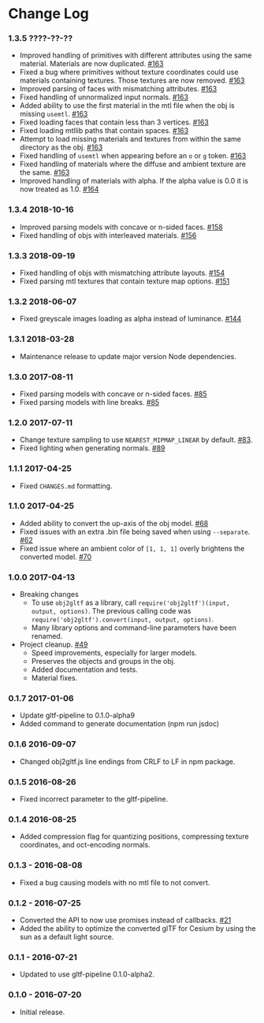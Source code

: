 Change Log
==========

### 1.3.5 ????-??-??
* Improved handling of primitives with different attributes using the same material. Materials are now duplicated. [#163](https://github.com/AnalyticalGraphicsInc/obj2gltf/pull/163)
* Fixed a bug where primitives without texture coordinates could use materials containing textures. Those textures are now removed. [#163](https://github.com/AnalyticalGraphicsInc/obj2gltf/pull/163)
* Improved parsing of faces with mismatching attributes. [#163](https://github.com/AnalyticalGraphicsInc/obj2gltf/pull/163)
* Fixed handling of unnormalized input normals. [#163](https://github.com/AnalyticalGraphicsInc/obj2gltf/pull/163)
* Added ability to use the first material in the mtl file when the obj is missing `usemtl`. [#163](https://github.com/AnalyticalGraphicsInc/obj2gltf/pull/163)
* Fixed loading faces that contain less than 3 vertices. [#163](https://github.com/AnalyticalGraphicsInc/obj2gltf/pull/163)
* Fixed loading mtllib paths that contain spaces. [#163](https://github.com/AnalyticalGraphicsInc/obj2gltf/pull/163)
* Attempt to load missing materials and textures from within the same directory as the obj. [#163](https://github.com/AnalyticalGraphicsInc/obj2gltf/pull/163)
* Fixed handling of `usemtl` when appearing before an `o` or `g` token. [#163](https://github.com/AnalyticalGraphicsInc/obj2gltf/pull/163)
* Fixed handling of materials where the diffuse and ambient texture are the same. [#163](https://github.com/AnalyticalGraphicsInc/obj2gltf/pull/163)
* Improved handling of materials with alpha. If the alpha value is 0.0 it is now treated as 1.0. [#164](https://github.com/AnalyticalGraphicsInc/obj2gltf/pull/164)

### 1.3.4 2018-10-16

* Improved parsing models with concave or n-sided faces. [#158](https://github.com/AnalyticalGraphicsInc/obj2gltf/pull/158)
* Fixed handling of objs with interleaved materials. [#156](https://github.com/AnalyticalGraphicsInc/obj2gltf/pull/156)

### 1.3.3 2018-09-19

* Fixed handling of objs with mismatching attribute layouts. [#154](https://github.com/AnalyticalGraphicsInc/obj2gltf/pull/154)
* Fixed parsing mtl textures that contain texture map options. [#151](https://github.com/AnalyticalGraphicsInc/obj2gltf/pull/151)

### 1.3.2 2018-06-07
* Fixed greyscale images loading as alpha instead of luminance. [#144](https://github.com/AnalyticalGraphicsInc/obj2gltf/pull/144)

### 1.3.1 2018-03-28
* Maintenance release to update major version Node dependencies.

### 1.3.0 2017-08-11
* Fixed parsing models with concave or n-sided faces. [#85](https://github.com/AnalyticalGraphicsInc/obj2gltf/pull/85)
* Fixed parsing models with line breaks. [#85](https://github.com/AnalyticalGraphicsInc/obj2gltf/pull/85)

### 1.2.0 2017-07-11

* Change texture sampling to use `NEAREST_MIPMAP_LINEAR` by default. [#83](https://github.com/AnalyticalGraphicsInc/obj2gltf/pull/83).
* Fixed lighting when generating normals. [#89](https://github.com/AnalyticalGraphicsInc/obj2gltf/pull/89)

### 1.1.1 2017-04-25

* Fixed `CHANGES.md` formatting.

### 1.1.0 2017-04-25

* Added ability to convert the up-axis of the obj model. [#68](https://github.com/AnalyticalGraphicsInc/obj2gltf/pull/68)
* Fixed issues with an extra .bin file being saved when using `--separate`. [#62](https://github.com/AnalyticalGraphicsInc/obj2gltf/pull/62)
* Fixed issue where an ambient color of `[1, 1, 1]` overly brightens the converted model. [#70](https://github.com/AnalyticalGraphicsInc/obj2gltf/pull/70)

### 1.0.0 2017-04-13

* Breaking changes
    * To use `obj2gltf` as a library, call `require('obj2gltf')(input, output, options)`. The previous calling code was `require('obj2gltf').convert(input, output, options)`.
    * Many library options and command-line parameters have been renamed.
* Project cleanup. [#49](https://github.com/AnalyticalGraphicsInc/obj2gltf/pull/49)
    * Speed improvements, especially for larger models.
    * Preserves the objects and groups in the obj.
    * Added documentation and tests.
    * Material fixes.

### 0.1.7 2017-01-06

* Update gltf-pipeline to 0.1.0-alpha9
* Added command to generate documentation (npm run jsdoc)

### 0.1.6 2016-09-07

* Changed obj2gltf.js line endings from CRLF to LF in npm package.

### 0.1.5 2016-08-26

* Fixed incorrect parameter to the gltf-pipeline.

### 0.1.4 2016-08-25

* Added compression flag for quantizing positions, compressing texture coordinates, and oct-encoding normals.

### 0.1.3 - 2016-08-08

* Fixed a bug causing models with no mtl file to not convert.

### 0.1.2 - 2016-07-25

* Converted the API to now use promises instead of callbacks. [#21](https://github.com/AnalyticalGraphicsInc/OBJ2GLTF/pull/21)
* Added the ability to optimize the converted glTF for Cesium by using the sun as a default light source.

### 0.1.1 - 2016-07-21

* Updated to use gltf-pipeline 0.1.0-alpha2.

### 0.1.0 - 2016-07-20

* Initial release.
